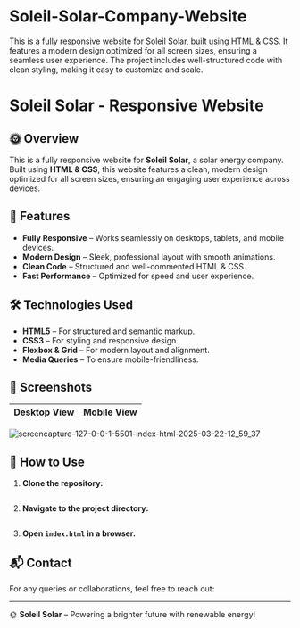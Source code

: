 # Soleil-Solar-Company-Website
This is a fully responsive website for Soleil Solar, built using HTML &amp; CSS. It features a modern design optimized for all screen sizes, ensuring a seamless user experience. The project includes well-structured code with clean styling, making it easy to customize and scale.

# Soleil Solar - Responsive Website

## 🌞 Overview
This is a fully responsive website for **Soleil Solar**, a solar energy company. Built using **HTML & CSS**, this website features a clean, modern design optimized for all screen sizes, ensuring an engaging user experience across devices.

## 🚀 Features
- **Fully Responsive** – Works seamlessly on desktops, tablets, and mobile devices.
- **Modern Design** – Sleek, professional layout with smooth animations.
- **Clean Code** – Structured and well-commented HTML & CSS.
- **Fast Performance** – Optimized for speed and user experience.

## 🛠️ Technologies Used
- **HTML5** – For structured and semantic markup.
- **CSS3** – For styling and responsive design.
- **Flexbox & Grid** – For modern layout and alignment.
- **Media Queries** – To ensure mobile-friendliness.

## 📸 Screenshots
| Desktop View | Mobile View |
|-------------|------------|
![screencapture-127-0-0-1-5501-index-html-2025-03-22-12_59_37](https://github.com/user-attachments/assets/7806cdae-f802-426a-94b3-c43e189e296d)


## 📌 How to Use
1. **Clone the repository:**
   ```sh
   ```
2. **Navigate to the project directory:**
   ```sh
   ```
3. **Open `index.html` in a browser.**

## 📬 Contact
For any queries or collaborations, feel free to reach out:

---
🌞 **Soleil Solar** – Powering a brighter future with renewable energy!


